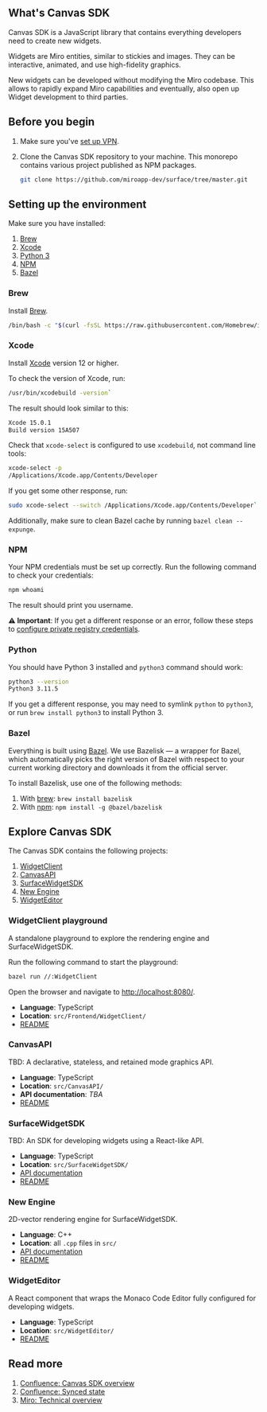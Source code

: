 ## What's Canvas SDK

Canvas SDK is a JavaScript library that contains everything developers need to create new widgets.

Widgets are Miro entities, similar to stickies and images. They can be interactive, animated, and use high-fidelity graphics.

New widgets can be developed without modifying the Miro codebase. This allows to rapidly expand Miro capabilities and eventually, also open up Widget development to third parties.

## Before you begin

1. Make sure you've [set up VPN](https://miro.atlassian.net/wiki/spaces/IT/pages/1954349066/Cloud+VPN+Prisma+Access+-+Connection+Steps).
2. Clone the Canvas SDK repository to your machine. This monorepo contains various project published as NPM packages.

    ```bash
    git clone https://github.com/miroapp-dev/surface/tree/master.git
    ```

## Setting up the environment

Make sure you have installed:

1. [Brew](#brew)
2. [Xcode](#xcode)
3. [Python 3](#python)
4. [NPM](#npm)
5. [Bazel](#bazel)

### Brew

Install [Brew](https://brew.sh/).

```bash
/bin/bash -c "$(curl -fsSL https://raw.githubusercontent.com/Homebrew/install/HEAD/install.sh)"
```

### Xcode

Install [Xcode](https://apps.apple.com/fr/app/xcode/id497799835?mt=12) version 12 or higher.

To check the version of Xcode, run:

```bash
/usr/bin/xcodebuild -version`
```

The result should look similar to this:

```bash
Xcode 15.0.1
Build version 15A507
```

Check that `xcode-select` is configured to use `xcodebuild`, not command line tools:

```bash
xcode-select -p
/Applications/Xcode.app/Contents/Developer
``` 

If you get some other response, run:

```bash
sudo xcode-select --switch /Applications/Xcode.app/Contents/Developer`
```

Additionally, make sure to clean Bazel cache by running `bazel clean --expunge`.

### NPM

Your NPM credentials must be set up correctly. Run the following command to check your credentials:

```bash
npm whoami
```

The result should print you username.

**⚠️ Important**: If you get a different response or an error, follow these steps to [configure private registry credentials](https://github.com/miroapp-dev/client/blob/master/documentation-portal/docs/setup.md#configure-private-registry-credentials).

### Python

You should have Python 3 installed and `python3` command should work:

```bash
python3 --version
Python3 3.11.5
```

If you get a different response, you may need to symlink `python` to `python3`, or run `brew install python3` to install Python 3.

### Bazel

Everything is built using [Bazel](https://bazel.build/). We use Bazelisk — a wrapper for Bazel, which automatically picks the right version of Bazel with respect to your current working directory and downloads it from the official server.

To install Bazelisk, use one of the following methods:

1. With [brew](https://docs.bazel.build/versions/0.29.1/install-os-x.html#step-2-install-the-bazel-homebrew-package): `brew install bazelisk`
2. With [npm](https://www.npmjs.com/package/@bazel/bazelisk): `npm install -g @bazel/bazelisk`

## Explore Canvas SDK

The Canvas SDK contains the following projects:

1. [WidgetClient](#widgetclient-playground)
2. [CanvasAPI](#canvasapi)
3. [SurfaceWidgetSDK](#surfacewidgetsdk)
4. [New Engine](#new-engine)
5. [WidgetEditor](#widgeteditor)

### WidgetClient playground

A standalone playground to explore the rendering engine and SurfaceWidgetSDK.

Run the following command to start the playground:

```bash
bazel run //:WidgetClient
```

Open the browser and navigate to [http://localhost:8080/](http://localhost:8080/).

- **Language**: TypeScript
- **Location**: `src/Frontend/WidgetClient/`
- [README](./src/Frontend/WidgetClient/README.md)

### CanvasAPI

TBD: A declarative, stateless, and retained mode graphics API.

- **Language**: TypeScript
- **Location**: `src/CanvasAPI/`
- **API documentation**: _TBA_
- [README](./src/CanvasAPI/README.md)

### SurfaceWidgetSDK

TBD: An SDK for developing widgets using a React-like API.

- **Language**: TypeScript
- **Location**: `src/SurfaceWidgetSDK/`
- [API documentation](https://invisionapp.atlassian.net/wiki/spaces/EXTINTEGRATIONS/pages/2627731581/WidgetSDK+Documentation)
- [README](./src/SurfaceWidgetSDK/README.md)

### New Engine

2D-vector rendering engine for SurfaceWidgetSDK.

- **Language**: C++
- **Location**: all `.cpp` files in `src/`
- [API documentation](https://test-reports.studio/engine-public-api-docs/)
- [README](./README.engine.md)

### WidgetEditor

A React component that wraps the Monaco Code Editor fully configured for developing widgets.

- **Language**: TypeScript
- **Location**: `src/WidgetEditor/`
- [README](./src/WidgetEditor/README.md)

## Read more

1. [Confluence: Canvas SDK overview](https://miro.atlassian.net/wiki/spaces/PT/pages/3316876020/Widget+SDK+documentation)
2. [Confluence: Synced state](https://miro.atlassian.net/wiki/spaces/PT/pages/3317170498/Widget+SDK+Synced+State)
3. [Miro: Technical overview](https://miro.com/app/board/uXjVNERW_9w=/)
